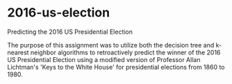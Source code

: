 # 2016-us-election
Predicting the 2016 US Presidential Election

The purpose of this assignment was to utilize both the decision tree and k-nearest neighbor algorithms to retroactively predict the winner of the 2016 US Presidential Election using a modified version of Professor Allan Lichtman's 'Keys to the White House' for presidential elections from 1860 to 1980. 
